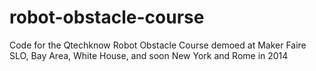 robot-obstacle-course
=====================

Code for the Qtechknow Robot Obstacle Course demoed at Maker Faire SLO, Bay Area, White House, and soon New York and Rome in 2014
